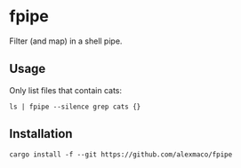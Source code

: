 # fpipe

Filter (and map) in a shell pipe.

## Usage

Only list files that contain cats:

`ls | fpipe --silence grep cats {}`

## Installation

`cargo install -f --git https://github.com/alexmaco/fpipe`
